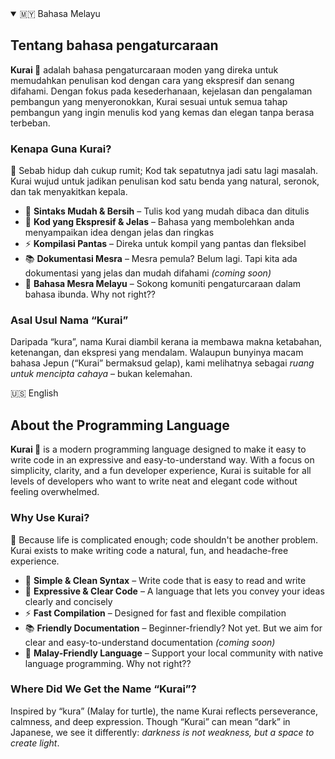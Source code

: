<details open>
<summary>🇲🇾 Bahasa Melayu</summary>

## Tentang bahasa pengaturcaraan

**Kurai 🐢** adalah bahasa pengaturcaraan moden yang direka untuk memudahkan penulisan kod dengan cara yang ekspresif dan senang difahami. Dengan fokus pada kesederhanaan, kejelasan dan pengalaman pembangun yang menyeronokkan, Kurai sesuai untuk semua tahap pembangun yang ingin menulis kod yang kemas dan elegan tanpa berasa terbeban.

### Kenapa Guna Kurai? 
📌 Sebab hidup dah cukup rumit; Kod tak sepatutnya jadi satu lagi masalah.  
Kurai wujud untuk jadikan penulisan kod satu benda yang natural, seronok, dan tak menyakitkan kepala.

- 🧠 **Sintaks Mudah & Bersih** – Tulis kod yang mudah dibaca dan ditulis  
- 💬 **Kod yang Ekspresif & Jelas** – Bahasa yang membolehkan anda menyampaikan idea dengan jelas dan ringkas  
- ⚡ **Kompilasi Pantas** – Direka untuk kompil yang pantas dan fleksibel  
- 📚 **Dokumentasi Mesra** – Mesra pemula? Belum lagi. Tapi kita ada dokumentasi yang jelas dan mudah difahami *(coming soon)*  
- 📖 **Bahasa Mesra Melayu** – Sokong komuniti pengaturcaraan dalam bahasa ibunda. Why not right??

### Asal Usul Nama “Kurai”
Daripada “kura”, nama Kurai diambil kerana ia membawa makna ketabahan, ketenangan, dan ekspresi yang mendalam. Walaupun bunyinya macam bahasa Jepun (“Kurai” bermaksud gelap), kami melihatnya sebagai *ruang untuk mencipta cahaya* – bukan kelemahan.

</details>

<summary>🇺🇸 English</summary>

## About the Programming Language

**Kurai 🐢** is a modern programming language designed to make it easy to write code in an expressive and easy-to-understand way. With a focus on simplicity, clarity, and a fun developer experience, Kurai is suitable for all levels of developers who want to write neat and elegant code without feeling overwhelmed.

### Why Use Kurai?  
📌 Because life is complicated enough; code shouldn't be another problem.  
Kurai exists to make writing code a natural, fun, and headache-free experience.

- 🧠 **Simple & Clean Syntax** – Write code that is easy to read and write  
- 💬 **Expressive & Clear Code** – A language that lets you convey your ideas clearly and concisely  
- ⚡ **Fast Compilation** – Designed for fast and flexible compilation  
- 📚 **Friendly Documentation** – Beginner-friendly? Not yet. But we aim for clear and easy-to-understand documentation *(coming soon)*  
- 📖 **Malay-Friendly Language** – Support your local community with native language programming. Why not right??

### Where Did We Get the Name “Kurai”?
Inspired by “kura” (Malay for turtle), the name Kurai reflects perseverance, calmness, and deep expression. Though “Kurai” can mean “dark” in Japanese, we see it differently: *darkness is not weakness, but a space to create light*.

</details>
